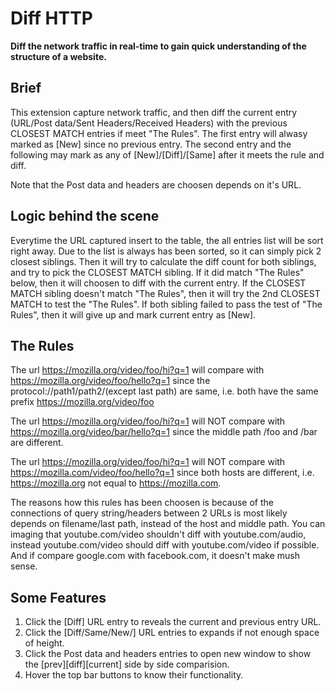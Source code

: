 # Diff HTTP

**Diff the network traffic in real-time to gain quick understanding of the structure of a website.**

## Brief ##

This extension capture network traffic, and then diff the current entry (URL/Post data/Sent Headers/Received Headers) with the previous CLOSEST MATCH entries if meet "The Rules". The first entry will alwasy marked as [New] since no previous entry. The second entry and the following may mark as any of [New]/[Diff]/[Same] after it meets the rule and diff.

Note that the Post data and headers are choosen depends on it's URL.

## Logic behind the scene ##

Everytime the URL captured insert to the table, the all entries list will be sort right away. Due to the list is always has been sorted, so it can simply pick 2 closest siblings. Then it will try to calculate the diff count for both siblings, and try to pick the CLOSEST MATCH sibling. If it did match "The Rules" below, then it will choosen to diff with the current entry. If the CLOSEST MATCH sibling doesn't match "The Rules", then it will try the 2nd CLOSEST MATCH to test the "The Rules". If both sibling failed to pass the test of "The Rules", then it will give up and mark current entry as [New].

## The Rules ##

The url https://mozilla.org/video/foo/hi?q=1 will compare with https://mozilla.org/video/foo/hello?q=1 since the protocol://path1/path2/(except last path) are same, i.e. both have the same prefix https://mozilla.org/video/foo

The url https://mozilla.org/video/foo/hi?q=1 will NOT compare with https://mozilla.org/video/bar/hello?q=1 since the middle path /foo and /bar are different.

The url https://mozilla.org/video/foo/hi?q=1 will NOT compare with https://mozilla.com/video/foo/hello?q=1 since both hosts are different, i.e. https://mozilla.org not equal to https://mozilla.com.

The reasons how this rules has been choosen is because of the connections of query string/headers between 2 URLs is most likely depends on filename/last path, instead of the host and middle path. You can imaging that youtube.com/video shouldn't diff with youtube.com/audio, instead youtube.com/video should diff with youtube.com/video if possible. And if compare google.com with facebook.com, it doesn't make mush sense.

## Some Features ##

1. Click the [Diff] URL entry to reveals the current and previous entry URL.
2. Click the [Diff/Same/New/] URL entries to expands if not enough space of height.
3. Click the Post data and headers entries to open new window to show the [prev][diff][current] side by side comparision.
4. Hover the top bar buttons to know their functionality.




